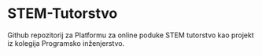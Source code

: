 # STEM-Tutorstvo
Github repozitorij za Platformu za online poduke STEM tutorstvo kao projekt iz kolegija Programsko inženjerstvo.
